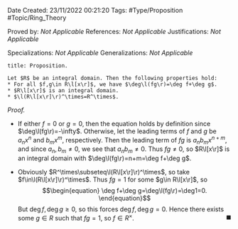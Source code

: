 <div class="topSpace"></div>

Date Created: 23/11/2022 00:21:20
Tags: #Type/Proposition #Topic/Ring_Theory

Proved by: _Not Applicable_
References: _Not Applicable_
Justifications: _Not Applicable_

Specializations: _Not Applicable_
Generalizations: _Not Applicable_

``` ad-Proposition
title: Proposition.

Let $R$ be an integral domain. Then the following properties hold:
* For all $f,g\in R\l[x\r]$, we have $\deg\l(fg\r)=\deg f+\deg g$.
* $R\l[x\r]$ is an integral domain.
* $\l(R\l[x\r]\r)^\times=R^\times$.

```

<i>Proof.</i>
* If either $f=0$ or $g=0$, then the equation holds by definition since $\deg\l(fg\r)=-\infty$. Otherwise, let the leading terms of $f$ and $g$ be $a_nx^n$ and $b_mx^m$, respectively. Then the leading term of $fg$ is $a_nb_mx^{n+m}$, and since $a_n,b_m\neq0$, we see that $a_nb_m\neq0$. Thus $fg\neq0$, so $R\l[x\r]$ is an integral domain with $\deg\l(fg\r)=n+m=\deg f+\deg g$.

* Obviously $R^\times\subseteq\l(R\l[x\r]\r)^\times$, so take $f\in\l(R\l[x\r]\r)^\times$. Thus $fg=1$ for some $g\in R\l[x\r]$, so
$$\begin{equation}
    \deg f+\deg g=\deg\l(fg\r)=\deg1=0.
\end{equation}$$
But $\deg f,\deg g\geq0$, so this forces $\deg f,\deg g=0$. Hence there exists some $g\in R$ such that $fg=1$, so $f\in R^\times$.<span style="float:right;">$\blacksquare$</span>
